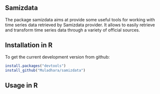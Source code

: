 ## Samizdata

The package samizdata aims at provide some useful tools for working with time series data retrieved by Samizdata provider. It allows to easily retrieve and transform time series data through a variety of official sources. 

## Installation in R

To get the current development version from github:

```R
install.packages("devtools")
install_github("Muladhara/samizdata")
```

## Usage in R


